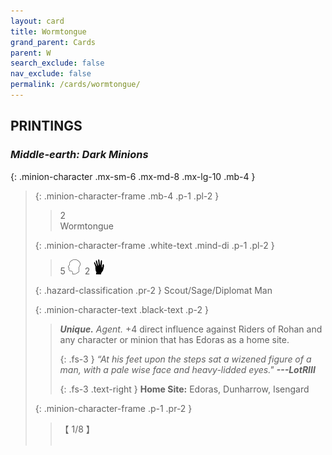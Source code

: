 ```yaml
---
layout: card
title: Wormtongue
grand_parent: Cards
parent: W
search_exclude: false
nav_exclude: false
permalink: /cards/wormtongue/
---
```


## PRINTINGS


### _Middle-earth: Dark Minions_

{: .minion-character .mx-sm-6 .mx-md-8 .mx-lg-10 .mb-4 }
> {: .minion-character-frame .mb-4 .p-1 .pl-2 }
> > <div class="hazard-mp">2</div>
> > <div class="card-name">Wormtongue</div>
>
> {: .minion-character-frame .white-text .mind-di .p-1 .pl-2 }
> > 5 ![](/assets/images/mind.svg)&ensp;2 ![](/assets/images/di.svg)
>
> {: .hazard-classification .pr-2 }
> Scout/Sage/Diplomat Man
>
> {: .minion-character-text .black-text .p-2 }
> > _**Unique.**_ _Agent._ +4 direct influence against Riders of Rohan and any character or minion that has Edoras as a home site. 
> > 
> > {: .fs-3 } 
> > _“At his feet upon the steps sat a wizened figure of a man, with a pale wise face and heavy-lidded eyes."_ ***---&#65279;LotRIII***  
> > 
> > {: .fs-3 .text-right } 
> > **Home Site:** Edoras, Dunharrow, Isengard  
>
> {: .minion-character-frame .p-1 .pr-2 }
> > <div class="card-shield">【 1/8 】</div>
> > <div class="card-corruption-white">&nbsp;</div>
